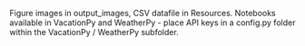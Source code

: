 Figure images in output_images, CSV datafile in Resources.
Notebooks available in VacationPy and WeatherPy - place API keys in a config.py folder within the VacationPy / WeatherPy subfolder.